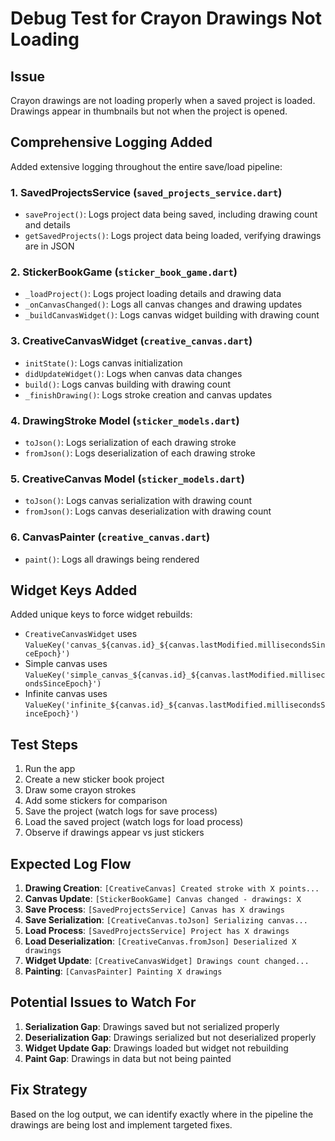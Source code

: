 # Debug Test for Crayon Drawings Not Loading

## Issue
Crayon drawings are not loading properly when a saved project is loaded. Drawings appear in thumbnails but not when the project is opened.

## Comprehensive Logging Added
Added extensive logging throughout the entire save/load pipeline:

### 1. SavedProjectsService (`saved_projects_service.dart`)
- `saveProject()`: Logs project data being saved, including drawing count and details
- `getSavedProjects()`: Logs project data being loaded, verifying drawings are in JSON

### 2. StickerBookGame (`sticker_book_game.dart`)
- `_loadProject()`: Logs project loading details and drawing data
- `_onCanvasChanged()`: Logs all canvas changes and drawing updates
- `_buildCanvasWidget()`: Logs canvas widget building with drawing count

### 3. CreativeCanvasWidget (`creative_canvas.dart`)
- `initState()`: Logs canvas initialization
- `didUpdateWidget()`: Logs when canvas data changes
- `build()`: Logs canvas building with drawing count
- `_finishDrawing()`: Logs stroke creation and canvas updates

### 4. DrawingStroke Model (`sticker_models.dart`)
- `toJson()`: Logs serialization of each drawing stroke
- `fromJson()`: Logs deserialization of each drawing stroke

### 5. CreativeCanvas Model (`sticker_models.dart`)
- `toJson()`: Logs canvas serialization with drawing count
- `fromJson()`: Logs canvas deserialization with drawing count

### 6. CanvasPainter (`creative_canvas.dart`)
- `paint()`: Logs all drawings being rendered

## Widget Keys Added
Added unique keys to force widget rebuilds:
- `CreativeCanvasWidget` uses `ValueKey('canvas_${canvas.id}_${canvas.lastModified.millisecondsSinceEpoch}')`
- Simple canvas uses `ValueKey('simple_canvas_${canvas.id}_${canvas.lastModified.millisecondsSinceEpoch}')`
- Infinite canvas uses `ValueKey('infinite_${canvas.id}_${canvas.lastModified.millisecondsSinceEpoch}')`

## Test Steps
1. Run the app
2. Create a new sticker book project
3. Draw some crayon strokes
4. Add some stickers for comparison
5. Save the project (watch logs for save process)
6. Load the saved project (watch logs for load process)
7. Observe if drawings appear vs just stickers

## Expected Log Flow
1. **Drawing Creation**: `[CreativeCanvas] Created stroke with X points...`
2. **Canvas Update**: `[StickerBookGame] Canvas changed - drawings: X`
3. **Save Process**: `[SavedProjectsService] Canvas has X drawings`
4. **Save Serialization**: `[CreativeCanvas.toJson] Serializing canvas...`
5. **Load Process**: `[SavedProjectsService] Project has X drawings`
6. **Load Deserialization**: `[CreativeCanvas.fromJson] Deserialized X drawings`
7. **Widget Update**: `[CreativeCanvasWidget] Drawings count changed...`
8. **Painting**: `[CanvasPainter] Painting X drawings`

## Potential Issues to Watch For
1. **Serialization Gap**: Drawings saved but not serialized properly
2. **Deserialization Gap**: Drawings serialized but not deserialized properly
3. **Widget Update Gap**: Drawings loaded but widget not rebuilding
4. **Paint Gap**: Drawings in data but not being painted

## Fix Strategy
Based on the log output, we can identify exactly where in the pipeline the drawings are being lost and implement targeted fixes.